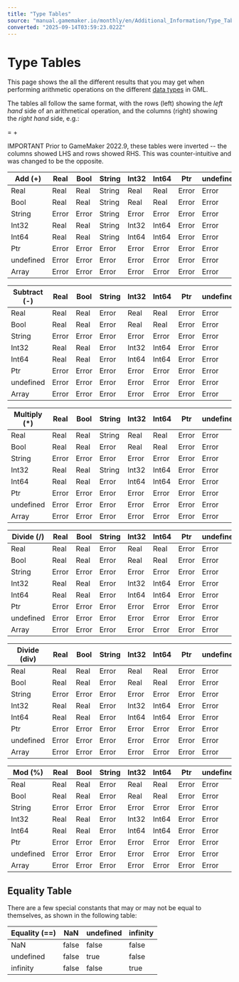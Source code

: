 ```yaml
---
title: "Type Tables"
source: "manual.gamemaker.io/monthly/en/Additional_Information/Type_Tables.htm"
converted: "2025-09-14T03:59:23.022Z"
---
```


# Type Tables

This page shows the all the different results that you may get when performing arithmetic operations on the different [data types](../GameMaker_Language/GML_Overview/Data_Types.md) in GML.

The tables all follow the same format, with the rows (left) showing the _left hand_ side of an arithmetical operation, and the columns (right) showing the _right hand_ side, e.g.:

<result> = <LHS or row> + <RHS or column>

IMPORTANT Prior to GameMaker 2022.9, these tables were inverted -- the columns showed LHS and rows showed RHS. This was counter-intuitive and was changed to be the opposite.

| Add (+) | Real | Bool | String | Int32 | Int64 | Ptr | undefined | Array |
| --- | --- | --- | --- | --- | --- | --- | --- | --- |
| Real | Real | Real | String | Real | Real | Error | Error | Error |
| Bool | Real | Real | String | Real | Real | Error | Error | Error |
| String | Error | Error | String | Error | Error | Error | Error | Error |
| Int32 | Real | Real | String | Int32 | Int64 | Error | Error | Error |
| Int64 | Real | Real | String | Int64 | Int64 | Error | Error | Error |
| Ptr | Error | Error | Error | Error | Error | Error | Error | Error |
| undefined | Error | Error | Error | Error | Error | Error | Error | Error |
| Array | Error | Error | Error | Error | Error | Error | Error | Error |

| Subtract (-) | Real | Bool | String | Int32 | Int64 | Ptr | undefined | Array |
| --- | --- | --- | --- | --- | --- | --- | --- | --- |
| Real | Real | Real | Error | Real | Real | Error | Error | Error |
| Bool | Real | Real | Error | Real | Real | Error | Error | Error |
| String | Error | Error | Error | Error | Error | Error | Error | Error |
| Int32 | Real | Real | Error | Int32 | Int64 | Error | Error | Error |
| Int64 | Real | Real | Error | Int64 | Int64 | Error | Error | Error |
| Ptr | Error | Error | Error | Error | Error | Error | Error | Error |
| undefined | Error | Error | Error | Error | Error | Error | Error | Error |
| Array | Error | Error | Error | Error | Error | Error | Error | Error |

| Multiply (*) | Real | Bool | String | Int32 | Int64 | Ptr | undefined | Array |
| --- | --- | --- | --- | --- | --- | --- | --- | --- |
| Real | Real | Real | String | Real | Real | Error | Error | Error |
| Bool | Real | Real | Error | Real | Real | Error | Error | Error |
| String | Error | Error | Error | Error | Error | Error | Error | Error |
| Int32 | Real | Real | String | Int32 | Int64 | Error | Error | Error |
| Int64 | Real | Real | Error | Int64 | Int64 | Error | Error | Error |
| Ptr | Error | Error | Error | Error | Error | Error | Error | Error |
| undefined | Error | Error | Error | Error | Error | Error | Error | Error |
| Array | Error | Error | Error | Error | Error | Error | Error | Error |

| Divide (/) | Real | Bool | String | Int32 | Int64 | Ptr | undefined | Array |
| --- | --- | --- | --- | --- | --- | --- | --- | --- |
| Real | Real | Real | Error | Real | Real | Error | Error | Error |
| Bool | Real | Real | Error | Real | Real | Error | Error | Error |
| String | Error | Error | Error | Error | Error | Error | Error | Error |
| Int32 | Real | Real | Error | Int32 | Int64 | Error | Error | Error |
| Int64 | Real | Real | Error | Int64 | Int64 | Error | Error | Error |
| Ptr | Error | Error | Error | Error | Error | Error | Error | Error |
| undefined | Error | Error | Error | Error | Error | Error | Error | Error |
| Array | Error | Error | Error | Error | Error | Error | Error | Error |

| Divide (div) | Real | Bool | String | Int32 | Int64 | Ptr | undefined | Array |
| --- | --- | --- | --- | --- | --- | --- | --- | --- |
| Real | Real | Real | Error | Real | Real | Error | Error | Error |
| Bool | Real | Real | Error | Real | Real | Error | Error | Error |
| String | Error | Error | Error | Error | Error | Error | Error | Error |
| Int32 | Real | Real | Error | Int32 | Int64 | Error | Error | Error |
| Int64 | Real | Real | Error | Int64 | Int64 | Error | Error | Error |
| Ptr | Error | Error | Error | Error | Error | Error | Error | Error |
| undefined | Error | Error | Error | Error | Error | Error | Error | Error |
| Array | Error | Error | Error | Error | Error | Error | Error | Error |

| Mod (%) | Real | Bool | String | Int32 | Int64 | Ptr | undefined | Array |
| --- | --- | --- | --- | --- | --- | --- | --- | --- |
| Real | Real | Real | Error | Real | Real | Error | Error | Error |
| Bool | Real | Real | Error | Real | Real | Error | Error | Error |
| String | Error | Error | Error | Error | Error | Error | Error | Error |
| Int32 | Real | Real | Error | Int32 | Int64 | Error | Error | Error |
| Int64 | Real | Real | Error | Int64 | Int64 | Error | Error | Error |
| Ptr | Error | Error | Error | Error | Error | Error | Error | Error |
| undefined | Error | Error | Error | Error | Error | Error | Error | Error |
| Array | Error | Error | Error | Error | Error | Error | Error | Error |

## Equality Table

There are a few special constants that may or may not be equal to themselves, as shown in the following table:

| Equality (==) | NaN | undefined | infinity |
| --- | --- | --- | --- |
| NaN | false | false | false |
| undefined | false | true | false |
| infinity | false | false | true |